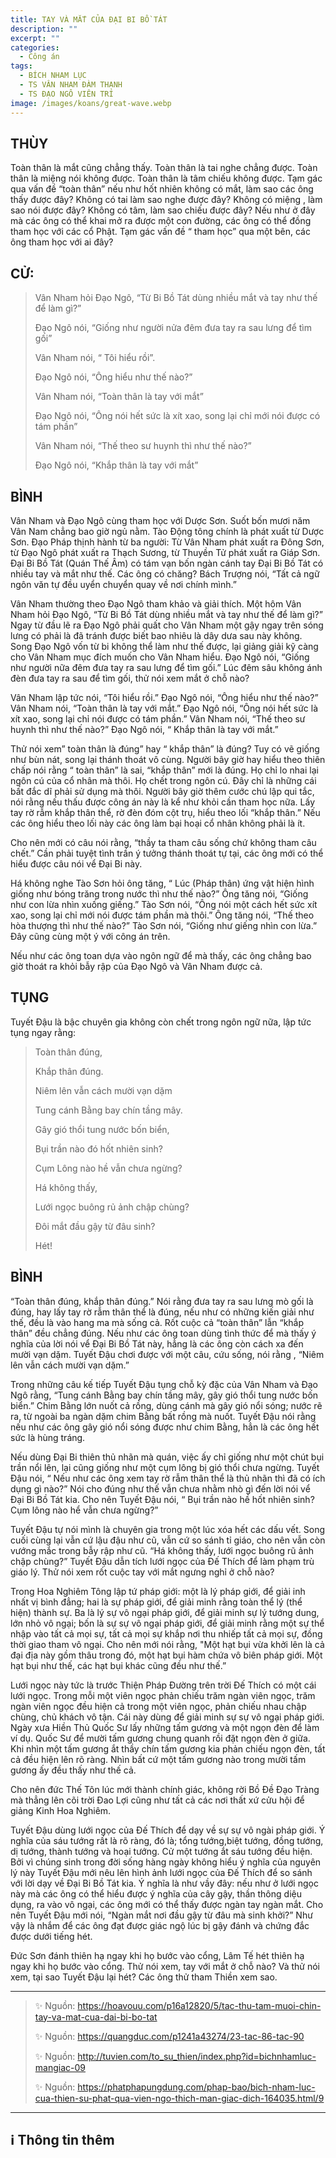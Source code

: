 ```yaml
---
title: TAY VÀ MẮT CỦA ĐẠI BI BỒ TÁT
description: ""
excerpt: ""
categories:
  - Công án
tags:
  - BÍCH NHAM LỤC
  - TS VÂN NHAM ĐÀM THẠNH
  - TS ĐẠO NGÔ VIÊN TRÍ
image: /images/koans/great-wave.webp
---
```


## THÙY

Toàn thân là mắt cũng chẳng thấy. Toàn thân là tai nghe chẳng được. Toàn thân là miệng nói không được. Toàn thân là tâm chiếu không được. Tạm gác qua vấn đề “toàn thân” nếu như hốt nhiên không có mắt, làm sao các ông thấy được đây? Không có tai làm sao nghe được đây? Không có miệng , làm sao nói được đây? Không có tâm, làm sao chiếu được đây? Nếu như ở đây mà các ông có thể khai mở ra được một con đường, các ông có thể đồng tham học với các cổ Phật. Tạm gác vấn đề “ tham học” qua một bên, các ông tham học với ai đây?

## CỬ:

> Vân Nham hỏi Đạo Ngô, “Từ Bi Bồ Tát dùng nhiều mắt và tay như thế để làm gì?” 
> 
> Đạo Ngô nói, “Giống như người nửa đêm đưa tay ra sau lưng để tìm gối” 
> 
> Vân Nham nói, “ Tôi hiểu rồi”. 
> 
> Đạo Ngô nói, “Ông hiểu như thế nào?” 
> 
> Vân Nham nói, “Toàn thân là tay với mắt” 
> 
> Đạo Ngô nói, “Ông nói hết sức là xít xao, song lại chỉ mới nói được có tám phần”
> 
> Vân Nham nói, “Thế theo sư huynh thì như thế nào?” 
> 
> Đạo Ngô nói, “Khắp thân là tay với mắt”

## BÌNH

Vân Nham và Đạo Ngô cùng tham học với Dược Sơn. Suốt bốn mươi năm Vân Nam chẳng bao giờ ngủ nằm. Tào Động tông chính là phát xuất từ Dược Sơn. Đạo Pháp thịnh hành từ ba người: Từ Vân Nham phát xuất ra Đông Sơn, từ Đạo Ngô phát xuất ra Thạch Sương, từ Thuyền Tử phát xuất ra Giáp Sơn. Đại Bi Bồ Tát (Quán Thế Âm) có tám vạn bốn ngàn cánh tay Đại Bi Bồ Tát có nhiều tay và mắt như thế. Các ông có chăng? Bách Trượng nói, “Tất cả ngữ ngôn văn tự đều uyển chuyển quay về nơi chính mình.”

Vân Nham thường theo Đạo Ngô tham khảo và giải thích. Một hôm Vân Nham hỏi Đạo Ngô, “Từ Bi Bồ Tát dùng nhiều mắt và tay như thế để làm gì?” Ngay từ đầu lẽ ra Đạo Ngô phải quất cho Vân Nham một gậy ngay trên sóng lưng có phải là đã tránh được biết bao nhiêu là dây dưa sau này không. Song Đạo Ngô vốn từ bi không thể làm như thế được, lại giảng giải kỹ càng cho Vân Nham mục đích muốn cho Vân Nham hiểu. Đạo Ngô nói, “Giống như người nữa đêm đưa tay ra sau lưng để tìm gối.” Lúc đêm sâu không ánh đèn đưa tay ra sau để tìm gối, thử nói xem mắt ở chỗ nào?

Vân Nham lập tức nói, “Tôi hiểu rồi.” Đạo Ngô nói, “Ông hiểu như thế nào?” Vân Nham nói, “Toàn thân là tay với mắt.” Đạo Ngô nói, “Ông nói hết sức là xít xao, song lại chỉ nói được có tám phần.” Vân Nham nói, “Thế theo sư huynh thì như thế nào?” Đạo Ngô nói, “ Khắp thân là tay với mắt.”

Thử nói xem” toàn thân là đúng” hay “ khắp thân” là đúng? Tuy có vẽ giống như bùn nát, song lại thánh thoát vô cùng. Người bây giờ hay hiểu theo thiên chấp nói rằng “ toàn thân” là sai, “khắp thân” mới là đúng. Họ chỉ lo nhai lại ngôn cú của cổ nhân mà thôi. Họ chết trong ngôn cú. Đây chỉ là những cái bất đắc dĩ phải sử dụng mà thôi. Người bây giờ thêm cước chú lập qui tắc, nói rằng nếu thấu được công án này là kể như khỏi cần tham học nữa. Lấy tay rờ rẫm khắp thân thể, rờ đèn đóm cột trụ, hiểu theo lối “khắp thân.” Nếu các ông hiểu theo lối này các ông làm bại hoại cổ nhân không phải là ít.

Cho nên mới có câu nói rằng, “thầy ta tham câu sống chứ không tham câu chết.” Cần phải tuyệt tình trần ý tưởng thánh thoát tự tại, các ông mới có thể hiểu được câu nói vể Đại Bi này.

Há không nghe Tào Sơn hỏi ông tăng, “ Lúc (Pháp thân) ứng vật hiện hình giống như bóng trăng trong nước thì như thế nào?” Ông tăng nói, “Giống như con lừa nhìn xuống giếng.” Tào Sơn nói, “Ông nói một cách hết sức xít xao, song lại chỉ mới nói được tám phần mà thôi.” Ông tăng nói, “Thế theo hòa thượng thì như thế nào?” Tào Sơn nói, “Giống như giếng nhìn con lừa.” Đây cũng cùng một ý với công án trên.

Nếu như các ông toan dựa vào ngôn ngữ để mà thấy, các ông chẳng bao giờ thoát ra khỏi bẫy rập của Đạo Ngô và Vân Nham được cả.

## TỤNG

Tuyết Đậu là bậc chuyên gia không còn chết trong ngôn ngữ nữa, lập tức tụng ngay rằng:

> Toàn thân đúng,
>
> Khắp thân đúng.
>
> Niêm lên vẫn cách mười vạn dặm
>
> Tung cánh Bằng bay chín tầng mây.
>
> Gây gió thổi tung nước bốn biển,
>
> Bụi trần nào đó hốt nhiên sinh?
>
> Cụm Lông nào hề vẫn chưa ngừng?
>
> Há không thấy,
>
> Lưới ngọc buông rủ ảnh chập chùng?
>
> Đôi mắt đầu gậy từ đâu sinh?
>
> Hét!

## BÌNH

“Toàn thân đúng, khắp thân đúng.” Nói rằng đưa tay ra sau lưng mò gối là đúng, hay lấy tay rờ rẫm thân thể là đúng, nếu như có những kiến giải như thế, đều là vào hang ma mà sống cả. Rốt cuộc cả “toàn thân” lẫn “khắp thân” đều chẳng đúng. Nếu như các ông toan dùng tình thức để mà thấy ý nghĩa của lời nói vể Đại Bi Bồ Tát này, hẳng là các ông còn cách xa đến mười vạn dặm. Tuyết Đậu chơi được với một câu, cứu sống, nói rằng , “Niêm lên vẫn cách mười vạn dặm.”

Trong những câu kế tiếp Tuyết Đậu tụng chỗ kỳ đặc của Vân Nham và Đạo Ngô rằng, “Tung cánh Bằng bay chín tầng mây, gây gió thổi tung nước bốn biển.” Chim Bằng lớn nuốt cả rồng, dùng cánh mà gây gió nổi sóng; nước rẽ ra, từ ngoài ba ngàn dặm chim Bằng bất rồng mà nuốt. Tuyết Đậu nói rằng nếu như các ông gây gió nổi sóng được như chim Bằng, hẳn là các ông hết sức là hùng tráng.

Nếu dùng Đại Bi thiên thủ nhãn mà quán, việc ấy chỉ giống như một chút bụi trần nổi lên, lại cũng giống như một cụm lông bị gió thổi chưa ngừng. Tuyết Đậu nói, “ Nếu như các ông xem tay rờ rẫm thân thể là thủ nhãn thì đã có ích dụng gì nào?” Nói cho đúng như thế vẫn chưa nhằm nhò gì đến lời nói vể Đại Bi Bồ Tát kia. Cho nên Tuyết Đậu nói, “ Bụi trần nào hề hốt nhiên sinh? Cụm lông nào hể vẫn chưa ngừng?”

Tuyết Đậu tự nói mình là chuyên gia trong một lúc xóa hết các dấu vết. Song cuối cùng lại vẫn cứ lậu đậu như cũ, vẫn cứ so sánh tỉ giáo, cho nên vẫn còn vướng mắc trong bẫy rập như cũ. “Há không thấy, lưới ngọc buông rũ ảnh chập chùng?” Tuyết Đậu dẫn tích lưới ngọc của Đế Thích để làm phạm trù giáo lý. Thử nói xem rốt cuộc tay với mắt ngưng nghỉ ở chỗ nào?

Trong Hoa Nghiêm Tông lập tứ pháp giới: một là lý pháp giới, để giải inh nhất vị bình đẳng; hai là sự pháp giới, để giải minh rằng toàn thể lý (thể hiện) thành sự. Ba là lý sự vô ngại pháp giới, để giải minh sự lý tướng dung, lớn nhỏ vô ngại; bốn là sự sự vô ngại pháp giới, để giải minh rằng một sự thể nhập vào tất cả mọi sự, tất cả mọi sự khắp nơi thu nhiếp tất cả mọi sự, đồng thời giao tham vô ngại. Cho nên mới nói rằng, "Một hạt bụi vừa khởi lên là cả đại địa này gồm thâu trong đó, một hạt bụi hàm chứa vô biên pháp giới. Một hạt bụi như thế, các hạt bụi khác cũng đều như thế.”

Lưới ngọc này tức là trước Thiện Pháp Đường trên trời Đế Thích có một cái lưới ngọc. Trong mỗi một viên ngọc phản chiếu trăm ngàn viên ngọc, trăm ngàn viên ngọc đều hiện cả trong một viên ngọc, phản chiếu nhau chập chùng, chủ khách vô tận. Cái này dùng để giải minh sự sự vô ngại pháp giới. Ngày xưa Hiền Thủ Quốc Sư lấy những tấm gương và một ngọn đèn để làm ví dụ. Quốc Sư để mười tấm gương chung quanh rồi đặt ngọn đèn ở giữa. Khi nhìn một tấm gương ắt thầy chín tấm gương kia phản chiếu ngọn đèn, tất cả đều hiện lên rõ ràng. Nhìn bất cứ một tấm gương nào trong mười tấm gương ấy đều thấy như thế cả.

Cho nên đức Thế Tôn lúc mới thành chính giác, không rời Bồ Đề Đạo Tràng mà thẳng lên cõi trời Đao Lợi cũng như tất cả các nơi thất xứ cửu hội để giảng Kinh Hoa Nghiêm.

Tuyết Đậu dùng lưới ngọc của Đế Thích để dạy về sự sự vô ngài pháp giới. Ý nghĩa của sáu tướng rất là rõ ràng, đó là; tổng tướng,biệt tướng, đồng tướng, dị tướng, thành tướng và hoại tướng. Cử một tướng ắt sáu tướng đều hiện. Bởi vì chúng sinh trong đời sống hàng ngày không hiểu ý nghĩa của nguyên lý này Tuyết Đậu mới nêu lên hình ảnh lưới ngọc của Đế Thích để so sánh với lời dạy về Đại Bi Bồ Tát kia. Ý nghĩa là như vầy đây: nếu như ở lưới ngọc này mà các ông có thể hiểu được ý nghĩa của cây gậy, thần thông diệu dụng, ra vào vô ngại, các ông mới có thể thấy được ngàn tay ngàn mắt. Cho nên Tuyết Đậu mới nói, “Ngàn mắt nơi đầu gậy từ đâu mà sinh khởi?” Như vậy là nhắm để các ông đạt được giác ngộ lúc bị gậy đánh và chứng đắc được dưới tiếng hét.

Đức Sơn đánh thiên hạ ngay khi họ bước vào cổng, Lâm Tế hét thiên hạ ngay khi họ bước vào cổng. Thử nói xem, tay với mắt ở chỗ nào? Và thử nói xem, tại sao Tuyết Đậu lại hét? Các ông thử tham Thiền xem sao.

<hr class="blog-rule" />

> ✨ Nguồn: https://hoavouu.com/p16a12820/5/tac-thu-tam-muoi-chin-tay-va-mat-cua-dai-bi-bo-tat
>
> ✨ Nguồn: https://quangduc.com/p1241a43274/23-tac-86-tac-90
>
> ✨ Nguồn: http://tuvien.com/to_su_thien/index.php?id=bichnhamluc-mangiac-09
>
> ✨ Nguồn: https://phatphapungdung.com/phap-bao/bich-nham-luc-cua-thien-su-phat-qua-vien-ngo-thich-man-giac-dich-164035.html/9

<hr class="blog-rule" />

## ℹ️ Thông tin thêm

[^1]: ⭐️ 
